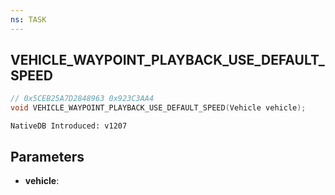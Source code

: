 ```yaml
---
ns: TASK
---
```

## VEHICLE_WAYPOINT_PLAYBACK_USE_DEFAULT_SPEED

```c
// 0x5CEB25A7D2848963 0x923C3AA4
void VEHICLE_WAYPOINT_PLAYBACK_USE_DEFAULT_SPEED(Vehicle vehicle);
```

```
NativeDB Introduced: v1207
```

## Parameters
* **vehicle**:
